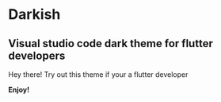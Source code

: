 # Darkish

## Visual studio code dark theme for flutter developers

Hey there! Try out this theme if your a flutter developer

**Enjoy!**
